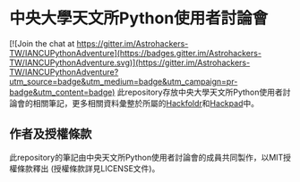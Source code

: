 # 中央大學天文所Python使用者討論會

[![Join the chat at https://gitter.im/Astrohackers-TW/IANCUPythonAdventure](https://badges.gitter.im/Astrohackers-TW/IANCUPythonAdventure.svg)](https://gitter.im/Astrohackers-TW/IANCUPythonAdventure?utm_source=badge&utm_medium=badge&utm_campaign=pr-badge&utm_content=badge)
此repository存放中央大學天文所Python使用者討論會的相關筆記，更多相關資料彙整於所屬的[Hackfoldr](http://hackfoldr.org/iancupythonmeetup)和[Hackpad](https://iancupythonmeetup.hackpad.com)中。

## 作者及授權條款
此repository的筆記由中央天文所Python使用者討論會的成員共同製作，以MIT授權條款釋出 (授權條款詳見LICENSE文件)。
